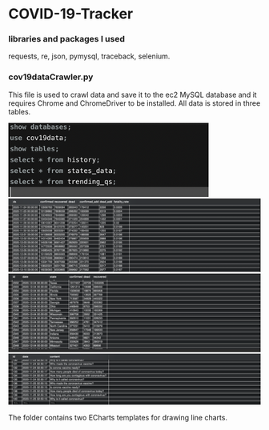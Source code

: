# COVID-19-Tracker

### libraries and packages I used
requests, re, json, pymysql, traceback, selenium.
### cov19dataCrawler.py
This file is used to crawl data and save it to the ec2 MySQL database and it requires Chrome and ChromeDriver to be installed. 
All data is stored in three tables.

<img src="./queries.png" width='400px' alt ='mysql-db.png' />

<img src="./table1.png" width='800px' alt ='mysql-db.png' />

<img src="./table2.png" width='800px' alt ='mysql-db.png' />

<img src="./table3.png" width='800px' alt ='mysql-db.png' />


The folder contains two ECharts templates for drawing line charts.


